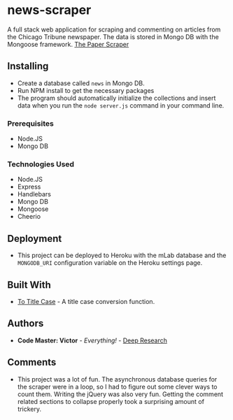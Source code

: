 # news-scraper

A full stack web application for scraping and commenting on articles from the Chicago Tribune newspaper. The data is stored in Mongo DB with the Mongoose framework.
[The Paper Scraper](https://the-paper-scraper.herokuapp.com/)

## Installing

* Create a database called `news` in Mongo DB.
* Run NPM install to get the necessary packages
* The program should automatically initialize the collections and insert data when you run the `node server.js` command in your command line.

### Prerequisites

* Node.JS
* Mongo DB

### Technologies Used

* Node.JS
* Express
* Handlebars
* Mongo DB
* Mongoose
* Cheerio

## Deployment

* This project can be deployed to Heroku with the mLab database and the `MONGODB_URI` configuration variable on the Heroku settings page.

## Built With

* [To Title Case](https://github.com/gouch/to-title-case/blob/master/to-title-case.js) - A title case conversion function.

## Authors

* **Code Master: Victor** - *Everything!* - [Deep Research](https://github.com/deep-research)

## Comments

* This project was a lot of fun. The asynchronous database queries for the scraper were in a loop, so I had to figure out some clever ways to count them. Writing the jQuery was also very fun. Getting the comment related sections to collapse properly took a surprising amount of trickery.
